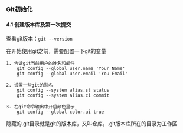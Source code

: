 ### Git初始化

#### 4.1 创建版本库及第一次提交

查看git版本：`git --version`

在开始使用git之前，需要配置一下git的变量

    1. 告诉git当前用户的姓名和邮件
        git config --global user.name 'Your Name'
        git config --global user.email 'You Email'
    
    2. 设置一些git的别名
        git config --system alias.st status
        git config --system alias.ci commit
        
    3. 在git命令输出中开启颜色显示
        git config --global color.ui true
        

   隐藏的.git目录就是git的版本库，又叫仓库，.git版本库所在的目录为工作区
   
